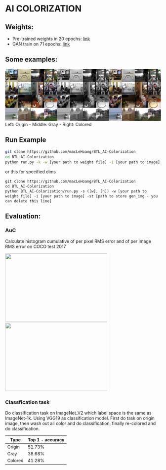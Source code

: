 # AI COLORIZATION
## Weights:
- Pre-trained weights in 20 epochs: [link](https://drive.google.com/drive/u/0/folders/1ta_xpQ0l4mKbwxMrerxp216NLDGowbjw)
- GAN train on 71 epochs: [link](https://drive.google.com/drive/u/0/folders/1ta_xpQ0l4mKbwxMrerxp216NLDGowbjw)

## Some examples:
![](https://github.com/macLeHoang/BTL-AI-AI-Colorization/blob/main/examples/exResult.jpg?raw=true)
Left: Origin - Middle: Gray - Right: Colored


## Run Example
```bash
git clone https://github.com/macLeHoang/BTL_AI-Colorization
cd BTL_AI-Colorization
python run.py -k -w [your path to weight file] -i [your path to image] -st [path to store gen_img - you can delete this line]
```
or this for specified dims
```
git clone https://github.com/macLeHoang/BTL_AI-Colorization
cd BTL_AI-Colorization
python BTL_AI-Colorization/run.py -s ([w], [h]) -w [your path to weight file] -i [your path to image] -st [path to store gen_img - you can delete this line]
```

## Evaluation:
### AuC
Calculate histogram cumulative of per pixel RMS error and of per image RMS error on COCO test 2017

<img src= "https://github.com/macLeHoang/BTL_AI-Colorization/blob/main/examples/per_img_75_0.01.png" width="330" height="221" /><img src= "https://github.com/macLeHoang/BTL_AI-Colorization/blob/main/examples/per_pixel_75_0.01.png" width="330" height="221" /> 

### Classfication task
Do classification task on ImageNet_V2 which label space is the same as ImageNet-1k. Using VGG19 as classification model. 
First do task on origin image, then wash out all color and do classification, finally re-colored and do classification. 

Type | Top 1 - accuracy
--- | --- |
Origin | 51.73%
Gray | 38.68%
Colored | 41.28%
